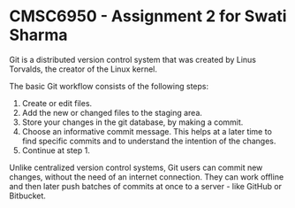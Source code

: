 # CMSC6950 - Assignment 2 for Swati Sharma

Git is a distributed version control system that was created by 
Linus Torvalds, the creator of the Linux kernel.

The basic Git workflow consists of the following steps:
1. Create or edit files.
2. Add the new or changed files to the staging area.
3. Store your changes in the git database, by making a commit.
4. Choose an informative commit message. This helps at a later 
time to find specific commits and to understand the intention of the changes.
5. Continue at step 1.

Unlike centralized version control systems, Git users can commit 
new changes, without the need of an internet connection.
They can work offline and then later push batches of commits at 
once to a server - like GitHub or Bitbucket.

